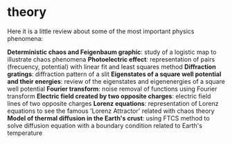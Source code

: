 # theory
Here it is a little review about some of the most important physics phenomena:

**Deterministic chaos and Feigenbaum graphic**: study of a logistic map to illustrate chaos phenomena
**Photoelectric effect**: representation of pairs (frecuency, potential) with linear fit and least squares method
**Diffraction gratings**: diffraction pattern of a slit 
**Eigenstates of a square well potential and their energies**: review of the eigenstates and eigenenergies of a square well potential
**Fourier transform**: noise removal of functions using Fourier transform 
**Electric field created by two opposite charges**: electric field lines of two opposite charges 
**Lorenz equations**: representation of Lorenz equations to see the famous 'Lorenz Attractor' related with chaos theory
**Model of thermal diffusion in the Earth's crust**: using FTCS method to solve diffusion equation with a boundary condition related to Earth's temperature


